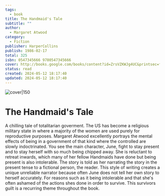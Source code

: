 ```yaml
---  
tags:  
  - book  
title: The Handmaid's Tale  
subtitle: ""  
author:  
  - Margaret Atwood  
category:  
  - Fiction  
publisher: HarperCollins  
publish: 1986-02-17  
total: 325  
isbn: 0547345666 9780547345666  
cover: http://books.google.com/books/content?id=ZrsVZKWJg4UC&printsec=frontcover&img=1&zoom=1&source=gbs_api  
status: read  
created: 2024-05-12 18:17:40  
updated: 2024-05-12 18:17:40  
---  
```

  
![cover|150](http://books.google.com/books/content?id=ZrsVZKWJg4UC&printsec=frontcover&img=1&zoom=1&source=gbs_api)  
# The Handmaid's Tale  
A chilling tale of totalitarian goverment. The US has become a religious military state in where a majority of the women are used purely for reproductive purposes. Margaret Atwood excellently portrays the mental effects of being in a government of that kind where the controlled are slowly indoctrinated. You see the main character, June, fight to stay present and to stay herself with so much being chipped away. She is reluctant to retreat inwards, which many of her fellow Handmaids have done but being present is also intolerable. The story is told as her narrating the story in the present tense to a fictional person, the reader. This style of writing creates a unique unreliable narrator because often June does not tell her own story to herself accurately. For reasons such as it being intolerable and that she's often ashamed of the actions shes done in order to survive. This survivors guilt is a recurring theme throughout the book.  